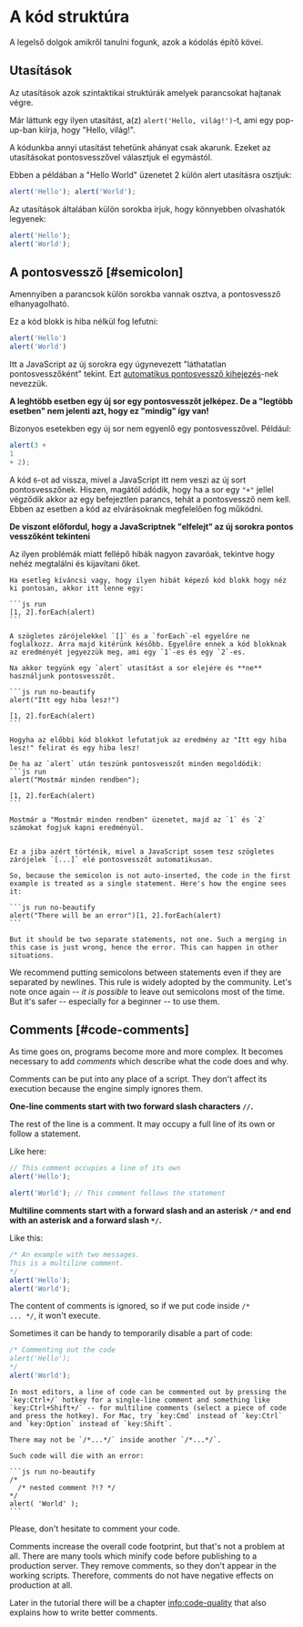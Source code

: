 # A kód struktúra

A legelső dolgok amikről tanulni fogunk, azok a kódolás építő kövei.

## Utasítások

Az utasítások azok szintaktikai struktúrák amelyek parancsokat hajtanak végre.

Már láttunk egy ilyen utasítást, a(z) `alert('Hello, világ!')`-t, ami egy pop-up-ban kiírja, hogy "Hello, világ!".

A kódunkba annyi utasítást tehetünk ahányat csak akarunk. Ezeket az utasításokat pontosvesszővel választjuk el egymástól.

Ebben a példában a "Hello World" üzenetet 2 külön alert utasításra osztjuk:

```js run no-beautify
alert('Hello'); alert('World');
```

Az utasítások általában külön sorokba írjuk, hogy könnyebben olvashatók legyenek:

```js run no-beautify
alert('Hello');
alert('World');
```

## A pontosvessző [#semicolon]

Amennyiben a parancsok külön sorokba vannak osztva, a pontosvessző elhanyagolható.

Ez a kód blokk is hiba nélkül fog lefutni:

```js run no-beautify
alert('Hello')
alert('World')
```

Itt a JavaScript az új sorokra egy úgynevezett "láthatatlan pontosvesszőként" tekint. Ezt [automatikus pontosvessző kihejezés](https://tc39.github.io/ecma262/#sec-automatic-semicolon-insertion)-nek nevezzük.

**A leghtöbb esetben egy új sor egy pontosvesszőt jelképez. De a "legtöbb esetben" nem jelenti azt, hogy ez "mindig" így van!**

Bizonyos esetekben egy új sor nem egyenlő egy pontosvesszővel. Például:

```js run no-beautify
alert(3 +
1
+ 2);
```

A kód `6`-ot ad vissza, mivel a JavaScript itt nem veszi az új sort pontosvesszőnek. Hiszen, magától adódik, hogy ha a sor egy `"+"` jellel végződik akkor az egy befejeztlen parancs, tehát a pontosvessző nem kell. Ebben az esetben a kód az elvárásoknak megfelelően fog működni.

**De viszont előfordul, hogy a JavaScriptnek "elfelejt" az új sorokra pontos vesszőként tekinteni**

Az ilyen problémák miatt fellépő hibák nagyon zavaróak, tekintve hogy nehéz megtalálni és kijavítani őket.

````smart header="Példa egy ilyen hibára"
Ha esetleg kíváncsi vagy, hogy ilyen hibát képező kód blokk hogy néz ki pontosan, akkor itt lenne egy:

```js run
[1, 2].forEach(alert)
```

A szögletes zárójelekkel `[]` és a `forEach`-el egyelőre ne foglalkozz. Arra majd kitérünk később. Egyelőre ennek a kód blokknak az eredményét jegyezzük meg, ami egy `1`-es és egy `2`-es.

Na akkor tegyünk egy `alert` utasítást a sor elejére és **ne** használjunk pontosvesszőt.

```js run no-beautify
alert("Itt egy hiba lesz!")

[1, 2].forEach(alert)
```

Hogyha az előbbi kód blokkot lefutatjuk az eredmény az "Itt egy hiba lesz!" felirat és egy hiba lesz!

De ha az `alert` után teszünk pontosvesszőt minden megoldódik:
```js run
alert("Mostmár minden rendben");

[1, 2].forEach(alert)  
```

Mostmár a "Mostmár minden rendben" üzenetet, majd az `1` és `2` számokat fogjuk kapni eredményül.


Ez a jiba azért történik, mivel a JavaScript sosem tesz szögletes zárójelek `[...]` elé pontosvesszőt automatikusan.

So, because the semicolon is not auto-inserted, the code in the first example is treated as a single statement. Here's how the engine sees it:

```js run no-beautify
alert("There will be an error")[1, 2].forEach(alert)
```

But it should be two separate statements, not one. Such a merging in this case is just wrong, hence the error. This can happen in other situations.
````

We recommend putting semicolons between statements even if they are separated by newlines. This rule is widely adopted by the community. Let's note once again -- *it is possible* to leave out semicolons most of the time. But it's safer -- especially for a beginner -- to use them.

## Comments [#code-comments]

As time goes on, programs become more and more complex. It becomes necessary to add *comments* which describe what the code does and why.

Comments can be put into any place of a script. They don't affect its execution because the engine simply ignores them.

**One-line comments start with two forward slash characters `//`.**

The rest of the line is a comment. It may occupy a full line of its own or follow a statement.

Like here:
```js run
// This comment occupies a line of its own
alert('Hello');

alert('World'); // This comment follows the statement
```

**Multiline comments start with a forward slash and an asterisk <code>/&#42;</code> and end with an asterisk and a forward slash <code>&#42;/</code>.**

Like this:

```js run
/* An example with two messages.
This is a multiline comment.
*/
alert('Hello');
alert('World');
```

The content of comments is ignored, so if we put code inside <code>/&#42; ... &#42;/</code>, it won't execute.

Sometimes it can be handy to temporarily disable a part of code:

```js run
/* Commenting out the code
alert('Hello');
*/
alert('World');
```

```smart header="Use hotkeys!"
In most editors, a line of code can be commented out by pressing the `key:Ctrl+/` hotkey for a single-line comment and something like `key:Ctrl+Shift+/` -- for multiline comments (select a piece of code and press the hotkey). For Mac, try `key:Cmd` instead of `key:Ctrl` and `key:Option` instead of `key:Shift`.
```

````warn header="Nested comments are not supported!"
There may not be `/*...*/` inside another `/*...*/`.

Such code will die with an error:

```js run no-beautify
/*
  /* nested comment ?!? */
*/
alert( 'World' );
```
````

Please, don't hesitate to comment your code.

Comments increase the overall code footprint, but that's not a problem at all. There are many tools which minify code before publishing to a production server. They remove comments, so they don't appear in the working scripts. Therefore, comments do not have negative effects on production at all.

Later in the tutorial there will be a chapter <info:code-quality> that also explains how to write better comments.
